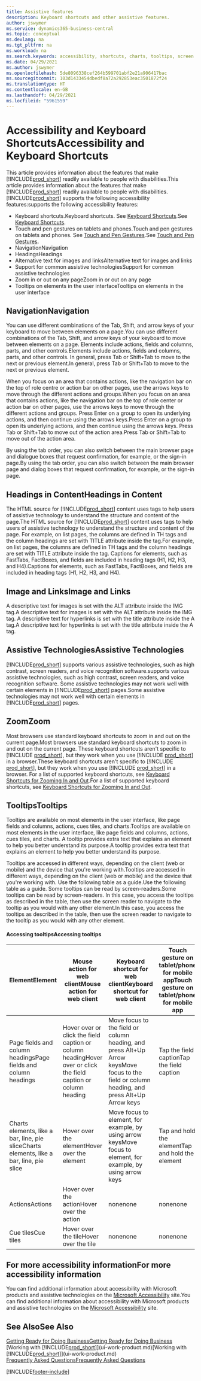 ```yaml
---
title: Assistive features
description: Keyboard shortcuts and other assistive features.
author: jswymer
ms.service: dynamics365-business-central
ms.topic: conceptual
ms.devlang: na
ms.tgt_pltfrm: na
ms.workload: na
ms.search.keywords: accessibility, shortcuts, charts, tooltips, screen reader
ms.date: 04/29/2021
ms.author: jswymer
ms.openlocfilehash: 5de8096338cef264b599701abf2e21a906417bac
ms.sourcegitcommit: 103d1433454dbedf8a72a292853eac3501872f24
ms.translationtype: HT
ms.contentlocale: en-GB
ms.lasthandoff: 04/29/2021
ms.locfileid: "5961559"
---
```

# <a name="accessibility-and-keyboard-shortcuts"></a><span data-ttu-id="caf23-103">Accessibility and Keyboard Shortcuts</span><span class="sxs-lookup"><span data-stu-id="caf23-103">Accessibility and Keyboard Shortcuts</span></span>

<span data-ttu-id="caf23-104">This article provides information about the features that make [!INCLUDE[prod_short](includes/prod_short.md)] readily available to people with disabilities.</span><span class="sxs-lookup"><span data-stu-id="caf23-104">This article provides information about the features that make [!INCLUDE[prod_short](includes/prod_short.md)] readily available to people with disabilities.</span></span> [!INCLUDE[prod_short](includes/prod_short.md)] <span data-ttu-id="caf23-105">supports the following accessibility features:</span><span class="sxs-lookup"><span data-stu-id="caf23-105">supports the following accessibility features:</span></span>  

- <span data-ttu-id="caf23-106">Keyboard shortcuts.</span><span class="sxs-lookup"><span data-stu-id="caf23-106">Keyboard shortcuts.</span></span> <span data-ttu-id="caf23-107">See [Keyboard Shortcuts](keyboard-shortcuts.md).</span><span class="sxs-lookup"><span data-stu-id="caf23-107">See [Keyboard Shortcuts](keyboard-shortcuts.md).</span></span>
- <span data-ttu-id="caf23-108">Touch and pen gestures on tablets and phones.</span><span class="sxs-lookup"><span data-stu-id="caf23-108">Touch and pen gestures on tablets and phones.</span></span> <span data-ttu-id="caf23-109">See [Touch and Pen Gestures](touch-gestures.md).</span><span class="sxs-lookup"><span data-stu-id="caf23-109">See [Touch and Pen Gestures](touch-gestures.md).</span></span>
- <span data-ttu-id="caf23-110">Navigation</span><span class="sxs-lookup"><span data-stu-id="caf23-110">Navigation</span></span>  
- <span data-ttu-id="caf23-111">Headings</span><span class="sxs-lookup"><span data-stu-id="caf23-111">Headings</span></span>  
- <span data-ttu-id="caf23-112">Alternative text for images and links</span><span class="sxs-lookup"><span data-stu-id="caf23-112">Alternative text for images and links</span></span>  
- <span data-ttu-id="caf23-113">Support for common assistive technologies</span><span class="sxs-lookup"><span data-stu-id="caf23-113">Support for common assistive technologies</span></span> 
- <span data-ttu-id="caf23-114">Zoom in or out on any page</span><span class="sxs-lookup"><span data-stu-id="caf23-114">Zoom in or out on any page</span></span>
- <span data-ttu-id="caf23-115">Tooltips on elements in the user interface</span><span class="sxs-lookup"><span data-stu-id="caf23-115">Tooltips on elements in the user interface</span></span>

## <a name="navigation"></a><a name="Navigation"></a> <span data-ttu-id="caf23-116">Navigation</span><span class="sxs-lookup"><span data-stu-id="caf23-116">Navigation</span></span>
  
<span data-ttu-id="caf23-117">You can use different combinations of the Tab, Shift, and arrow keys of your keyboard to move between elements on a page.</span><span class="sxs-lookup"><span data-stu-id="caf23-117">You can use different combinations of the Tab, Shift, and arrow keys of your keyboard to move between elements on a page.</span></span> <span data-ttu-id="caf23-118">Elements include actions, fields and columns, parts, and other controls.</span><span class="sxs-lookup"><span data-stu-id="caf23-118">Elements include actions, fields and columns, parts, and other controls.</span></span> <span data-ttu-id="caf23-119">In general, press Tab or Shift+Tab to move to the next or previous element.</span><span class="sxs-lookup"><span data-stu-id="caf23-119">In general, press Tab or Shift+Tab to move to the next or previous element.</span></span>

<span data-ttu-id="caf23-120">When you focus on an area that contains actions, like the navigation bar on the top of role centre or action bar on other pages, use the arrows keys to move through the different actions and groups.</span><span class="sxs-lookup"><span data-stu-id="caf23-120">When you focus on an area that contains actions, like the navigation bar on the top of role center or action bar on other pages, use the arrows keys to move through the different actions and groups.</span></span> <span data-ttu-id="caf23-121">Press Enter on a group to open its underlying actions, and then continue using the arrows keys.</span><span class="sxs-lookup"><span data-stu-id="caf23-121">Press Enter on a group to open its underlying actions, and then continue using the arrows keys.</span></span> <span data-ttu-id="caf23-122">Press Tab or Shift+Tab to move out of the action area.</span><span class="sxs-lookup"><span data-stu-id="caf23-122">Press Tab or Shift+Tab to move out of the action area.</span></span>

<span data-ttu-id="caf23-123">By using the tab order, you can also switch between the main browser page and dialogue boxes that request confirmation, for example, or the sign-in page.</span><span class="sxs-lookup"><span data-stu-id="caf23-123">By using the tab order, you can also switch between the main browser page and dialog boxes that request confirmation, for example, or the sign-in page.</span></span>  

## <a name="headings-in-content"></a><a name="Headings"></a> <span data-ttu-id="caf23-124">Headings in Content</span><span class="sxs-lookup"><span data-stu-id="caf23-124">Headings in Content</span></span>

<span data-ttu-id="caf23-125">The HTML source for [!INCLUDE[prod_short](includes/prod_short.md)] content uses tags to help users of assistive technology to understand the structure and content of the page.</span><span class="sxs-lookup"><span data-stu-id="caf23-125">The HTML source for [!INCLUDE[prod_short](includes/prod_short.md)] content uses tags to help users of assistive technology to understand the structure and content of the page.</span></span> <span data-ttu-id="caf23-126">For example, on list pages, the columns are defined in TH tags and the column headings are set with TITLE attribute inside the tag.</span><span class="sxs-lookup"><span data-stu-id="caf23-126">For example, on list pages, the columns are defined in TH tags and the column headings are set with TITLE attribute inside the tag.</span></span> <span data-ttu-id="caf23-127">Captions for elements, such as FastTabs, FactBoxes, and fields are included in heading tags (H1, H2, H3, and H4).</span><span class="sxs-lookup"><span data-stu-id="caf23-127">Captions for elements, such as FastTabs, FactBoxes, and fields are included in heading tags (H1, H2, H3, and H4).</span></span>  

## <a name="image-and-links"></a><a name="Images"></a> <span data-ttu-id="caf23-128">Image and Links</span><span class="sxs-lookup"><span data-stu-id="caf23-128">Image and Links</span></span>

<span data-ttu-id="caf23-129">A descriptive text for images is set with the ALT attribute inside the IMG tag.</span><span class="sxs-lookup"><span data-stu-id="caf23-129">A descriptive text for images is set with the ALT attribute inside the IMG tag.</span></span> <span data-ttu-id="caf23-130">A descriptive text for hyperlinks is set with the title attribute inside the A tag.</span><span class="sxs-lookup"><span data-stu-id="caf23-130">A descriptive text for hyperlinks is set with the title attribute inside the A tag.</span></span>  

## <a name="assistive-technologies"></a><a name="AssistiveTech"></a> <span data-ttu-id="caf23-131">Assistive Technologies</span><span class="sxs-lookup"><span data-stu-id="caf23-131">Assistive Technologies</span></span>

[!INCLUDE[prod_short](includes/prod_short.md)] <span data-ttu-id="caf23-132">supports various assistive technologies, such as high contrast, screen readers, and voice recognition software.</span><span class="sxs-lookup"><span data-stu-id="caf23-132">supports various assistive technologies, such as high contrast, screen readers, and voice recognition software.</span></span> <span data-ttu-id="caf23-133">Some assistive technologies may not work well with certain elements in [!INCLUDE[prod_short](includes/prod_short.md)] pages.</span><span class="sxs-lookup"><span data-stu-id="caf23-133">Some assistive technologies may not work well with certain elements in [!INCLUDE[prod_short](includes/prod_short.md)] pages.</span></span>  

## <a name="zoom"></a><a name="zoom"></a> <span data-ttu-id="caf23-134">Zoom</span><span class="sxs-lookup"><span data-stu-id="caf23-134">Zoom</span></span>

<span data-ttu-id="caf23-135">Most browsers use standard keyboard shortcuts to zoom in and out on the current page.</span><span class="sxs-lookup"><span data-stu-id="caf23-135">Most browsers use standard keyboard shortcuts to zoom in and out on the current page.</span></span> <span data-ttu-id="caf23-136">These keyboard shortcuts aren't specific to [!INCLUDE [prod_short](includes/prod_short.md)], but they work when you use [!INCLUDE [prod_short](includes/prod_short.md)] in a browser.</span><span class="sxs-lookup"><span data-stu-id="caf23-136">These keyboard shortcuts aren't specific to [!INCLUDE [prod_short](includes/prod_short.md)], but they work when you use [!INCLUDE [prod_short](includes/prod_short.md)] in a browser.</span></span> <span data-ttu-id="caf23-137">For a list of supported keyboard shortcuts, see [Keyboard Shortcuts for Zooming In and Out](keyboard-shortcuts.md#zoomshortcuts).</span><span class="sxs-lookup"><span data-stu-id="caf23-137">For a list of supported keyboard shortcuts, see [Keyboard Shortcuts for Zooming In and Out](keyboard-shortcuts.md#zoomshortcuts).</span></span>

## <a name="tooltips"></a><span data-ttu-id="caf23-138">Tooltips</span><span class="sxs-lookup"><span data-stu-id="caf23-138">Tooltips</span></span>

<span data-ttu-id="caf23-139">Tooltips are available on most elements in the user interface, like page fields and columns, actions, cues tiles, and charts.</span><span class="sxs-lookup"><span data-stu-id="caf23-139">Tooltips are available on most elements in the user interface, like page fields and columns, actions, cues tiles, and charts.</span></span> <span data-ttu-id="caf23-140">A tooltip provides extra text that explains an element to help you better understand its purpose.</span><span class="sxs-lookup"><span data-stu-id="caf23-140">A tooltip provides extra text that explains an element to help you better understand its purpose.</span></span> 

<span data-ttu-id="caf23-141">Tooltips are accessed in different ways, depending on the client (web or mobile) and the device that you're working with.</span><span class="sxs-lookup"><span data-stu-id="caf23-141">Tooltips are accessed in different ways, depending on the client (web or mobile) and the device that you're working with.</span></span> <span data-ttu-id="caf23-142">Use the following table as a guide.</span><span class="sxs-lookup"><span data-stu-id="caf23-142">Use the following table as a guide.</span></span> <span data-ttu-id="caf23-143">Some tooltips can be read by screen-readers.</span><span class="sxs-lookup"><span data-stu-id="caf23-143">Some tooltips can be read by screen-readers.</span></span> <span data-ttu-id="caf23-144">In this case, you access the tooltips as described in the table, then use the screen reader to navigate to the tooltip as you would with any other element.</span><span class="sxs-lookup"><span data-stu-id="caf23-144">In this case, you access the tooltips as described in the table, then use the screen reader to navigate to the tooltip as you would with any other element.</span></span>

#### <a name="accessing-tooltips"></a><span data-ttu-id="caf23-145">Accessing tooltips</span><span class="sxs-lookup"><span data-stu-id="caf23-145">Accessing tooltips</span></span>

|<span data-ttu-id="caf23-146">Element</span><span class="sxs-lookup"><span data-stu-id="caf23-146">Element</span></span>|<span data-ttu-id="caf23-147">Mouse action for web client</span><span class="sxs-lookup"><span data-stu-id="caf23-147">Mouse action for web client</span></span>|<span data-ttu-id="caf23-148">Keyboard shortcut for web client</span><span class="sxs-lookup"><span data-stu-id="caf23-148">Keyboard shortcut for web client</span></span>|<span data-ttu-id="caf23-149">Touch gesture on tablet/phone for mobile app</span><span class="sxs-lookup"><span data-stu-id="caf23-149">Touch gesture on tablet/phone for mobile app</span></span>|<span data-ttu-id="caf23-150">Screen reader support</span><span class="sxs-lookup"><span data-stu-id="caf23-150">Screen reader support</span></span>|
|-------|-----------------|------------|--------------------------|---------------------|
|<span data-ttu-id="caf23-151">Page fields and column headings</span><span class="sxs-lookup"><span data-stu-id="caf23-151">Page fields and column headings</span></span>|<span data-ttu-id="caf23-152">Hover over or click the field caption or column heading</span><span class="sxs-lookup"><span data-stu-id="caf23-152">Hover over or click the field caption or column heading</span></span>|<span data-ttu-id="caf23-153">Move focus to the field or column heading, and press Alt+Up Arrow keys</span><span class="sxs-lookup"><span data-stu-id="caf23-153">Move focus to the field or column heading, and press Alt+Up Arrow keys</span></span>|<span data-ttu-id="caf23-154">Tap the field caption</span><span class="sxs-lookup"><span data-stu-id="caf23-154">Tap the field caption</span></span> |<span data-ttu-id="caf23-155">yes</span><span class="sxs-lookup"><span data-stu-id="caf23-155">yes</span></span>|
|<span data-ttu-id="caf23-156">Charts elements, like a bar, line, pie slice</span><span class="sxs-lookup"><span data-stu-id="caf23-156">Charts elements, like a bar, line, pie slice</span></span>|<span data-ttu-id="caf23-157">Hover over the element</span><span class="sxs-lookup"><span data-stu-id="caf23-157">Hover over the element</span></span>|<span data-ttu-id="caf23-158">Move focus to element, for example, by using arrow keys</span><span class="sxs-lookup"><span data-stu-id="caf23-158">Move focus to element, for example, by using arrow keys</span></span>|<span data-ttu-id="caf23-159">Tap and hold the element</span><span class="sxs-lookup"><span data-stu-id="caf23-159">Tap and hold the element</span></span>|<span data-ttu-id="caf23-160">yes</span><span class="sxs-lookup"><span data-stu-id="caf23-160">yes</span></span>|
|<span data-ttu-id="caf23-161">Actions</span><span class="sxs-lookup"><span data-stu-id="caf23-161">Actions</span></span>|<span data-ttu-id="caf23-162">Hover over the action</span><span class="sxs-lookup"><span data-stu-id="caf23-162">Hover over the action</span></span>|<span data-ttu-id="caf23-163">none</span><span class="sxs-lookup"><span data-stu-id="caf23-163">none</span></span>|<span data-ttu-id="caf23-164">none</span><span class="sxs-lookup"><span data-stu-id="caf23-164">none</span></span> |<span data-ttu-id="caf23-165">no</span><span class="sxs-lookup"><span data-stu-id="caf23-165">no</span></span>|
|<span data-ttu-id="caf23-166">Cue tiles</span><span class="sxs-lookup"><span data-stu-id="caf23-166">Cue tiles</span></span>|<span data-ttu-id="caf23-167">Hover over the tile</span><span class="sxs-lookup"><span data-stu-id="caf23-167">Hover over the tile</span></span> |<span data-ttu-id="caf23-168">none</span><span class="sxs-lookup"><span data-stu-id="caf23-168">none</span></span>|<span data-ttu-id="caf23-169">none</span><span class="sxs-lookup"><span data-stu-id="caf23-169">none</span></span>|<span data-ttu-id="caf23-170">no</span><span class="sxs-lookup"><span data-stu-id="caf23-170">no</span></span>|


<!--
- With a mouse, hover over the element.
- With keyboard, press the Alt+Up Arrow keys.
- On a tablet or phone, tap and hold on the element. To learn about more gestures, see [Touch and Pen Gestures](touch-gestures.md)

-->

## <a name="for-more-accessibility-information"></a><span data-ttu-id="caf23-171">For more accessibility information</span><span class="sxs-lookup"><span data-stu-id="caf23-171">For more accessibility information</span></span>

<span data-ttu-id="caf23-172">You can find additional information about accessibility with Microsoft products and assistive technologies on the [Microsoft Accessibility](https://go.microsoft.com/fwlink/?LinkId=262160) site.</span><span class="sxs-lookup"><span data-stu-id="caf23-172">You can find additional information about accessibility with Microsoft products and assistive technologies on the [Microsoft Accessibility](https://go.microsoft.com/fwlink/?LinkId=262160) site.</span></span>

## <a name="see-also"></a><span data-ttu-id="caf23-173">See Also</span><span class="sxs-lookup"><span data-stu-id="caf23-173">See Also</span></span>

[<span data-ttu-id="caf23-174">Getting Ready for Doing Business</span><span class="sxs-lookup"><span data-stu-id="caf23-174">Getting Ready for Doing Business</span></span>](ui-get-ready-business.md)  
<span data-ttu-id="caf23-175">[Working with [!INCLUDE[prod_short](includes/prod_short.md)]](ui-work-product.md)</span><span class="sxs-lookup"><span data-stu-id="caf23-175">[Working with [!INCLUDE[prod_short](includes/prod_short.md)]](ui-work-product.md)</span></span>  
[<span data-ttu-id="caf23-176">Frequently Asked Questions</span><span class="sxs-lookup"><span data-stu-id="caf23-176">Frequently Asked Questions</span></span>](across-faq.md)  

[!INCLUDE[footer-include](includes/footer-banner.md)]

